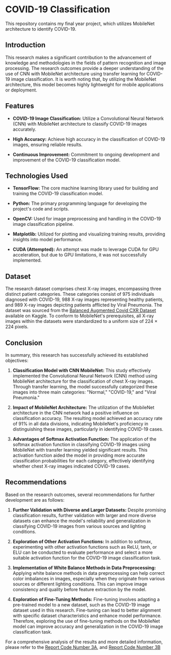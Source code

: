 # COVID-19 Classification

This repository contains my final year project, which utilizes MobileNet architecture to identify COVID-19.

## Introduction

This research makes a significant contribution to the advancement of knowledge and methodologies in the fields of pattern recognition and image processing. The research outcomes provide a deeper understanding of the use of CNN with MobileNet architecture using transfer learning for COVID-19 image classification. It is worth noting that, by utilizing the MobileNet architecture, this model becomes highly lightweight for mobile applications or deployment.

## Features

- **COVID-19 Image Classification:** Utilize a Convolutional Neural Network (CNN) with MobileNet architecture to classify COVID-19 images accurately.

- **High Accuracy:** Achieve high accuracy in the classification of COVID-19 images, ensuring reliable results.

- **Continuous Improvement:** Commitment to ongoing development and improvement of the COVID-19 classification model.

## Technologies Used

- **TensorFlow:** The core machine learning library used for building and training the COVID-19 classification model.

- **Python:** The primary programming language for developing the project's code and scripts.

- **OpenCV:** Used for image preprocessing and handling in the COVID-19 image classification pipeline.

- **Matplotlib:** Utilized for plotting and visualizing training results, providing insights into model performance.

- **CUDA (Attempted):** An attempt was made to leverage CUDA for GPU acceleration, but due to GPU limitations, it was not successfully implemented.

## Dataset

The research dataset comprises chest X-ray images, encompassing three distinct patient categories. These categories consist of 975 individuals diagnosed with COVID-19, 988 X-ray images representing healthy patients, and 989 X-ray images depicting patients afflicted by Viral Pneumonia. The dataset was sourced from the [Balanced Augmented Covid CXR Dataset](https://www.kaggle.com/datasets/tr1gg3rtrash/balanced-augmented-covid-cxr-dataset) available on Kaggle. To conform to MobileNet's prerequisites, all X-ray images within the datasets were standardized to a uniform size of 224 × 224 pixels.

## Conclusion

In summary, this research has successfully achieved its established objectives:

1. **Classification Model with CNN MobileNet:**
   This study effectively implemented the Convolutional Neural Network (CNN) method using MobileNet architecture for the classification of chest X-ray images. Through transfer learning, the model successfully categorized these images into three main categories: "Normal," "COVID-19," and "Viral Pneumonia."

2. **Impact of MobileNet Architecture:**
   The utilization of the MobileNet architecture in the CNN network had a positive influence on classification accuracy. The resulting model achieved an accuracy rate of 91% in all data divisions, indicating MobileNet's proficiency in distinguishing these images, particularly in identifying COVID-19 cases.

3. **Advantages of Softmax Activation Function:**
   The application of the softmax activation function in classifying COVID-19 images using MobileNet with transfer learning yielded significant results. This activation function aided the model in providing more accurate classification probabilities for each category, effectively identifying whether chest X-ray images indicated COVID-19 cases.

## Recommendations

Based on the research outcomes, several recommendations for further development are as follows:

1. **Further Validation with Diverse and Larger Datasets:**
   Despite promising classification results, further validation with larger and more diverse datasets can enhance the model's reliability and generalization in classifying COVID-19 images from various sources and lighting conditions.

2. **Exploration of Other Activation Functions:**
   In addition to softmax, experimenting with other activation functions such as ReLU, tanh, or ELU can be conducted to evaluate performance and select a more suitable activation function for the COVID-19 image classification task.

3. **Implementation of White Balance Methods in Data Preprocessing:**
   Applying white balance methods in data preprocessing can help correct color imbalances in images, especially when they originate from various sources or different lighting conditions. This can improve image consistency and quality before feature extraction by the model.

4. **Exploration of Fine-Tuning Methods:**
   Fine-tuning involves adapting a pre-trained model to a new dataset, such as the COVID-19 image dataset used in this research. Fine-tuning can lead to better alignment with specific dataset characteristics and enhance model performance. Therefore, exploring the use of fine-tuning methods on the MobileNet model can improve accuracy and generalization in the COVID-19 image classification task.

For a comprehensive analysis of the results and more detailed information, please refer to the [Report Code Number 3A](Completed_Notebooks/3A_MobileNetV1_701515_Report.ipynb), and [Report Code Number 3B](Completed_Notebooks/3B_MobileNetV1_801010_Report.ipynb)

